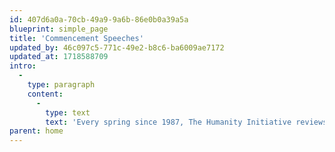 ```yaml
---
id: 407d6a0a-70cb-49a9-9a6b-86e0b0a39a5a
blueprint: simple_page
title: 'Commencement Speeches'
updated_by: 46c097c5-771c-49e2-b8c6-ba6009ae7172
updated_at: 1718588709
intro:
  -
    type: paragraph
    content:
      -
        type: text
        text: 'Every spring since 1987, The Humanity Initiative reviews the latest crop of commencement speeches, looking to preserve the empowering wisdom, inspiration, humor and raw humanity of the very best. So please enjoy visiting our archive, no matter what age you are, or even whether you went to college or not, for all of us "graduate" into new tomorrows, new challenges, all the time  --   and the advice and insight from these eloquent women and men is priceless.'
parent: home
---
```

